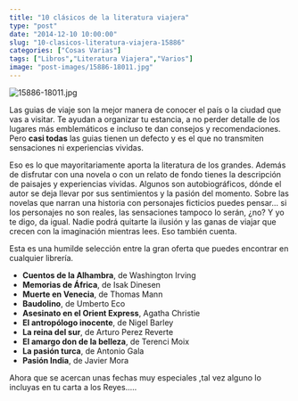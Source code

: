 ```yaml
---
title: "10 clásicos de la literatura viajera"
type: "post"
date: "2014-12-10 10:00:00"
slug: "10-clasicos-literatura-viajera-15886"
categories: ["Cosas Varias"]
tags: ["Libros","Literatura Viajera","Varios"]
image: "post-images/15886-18011.jpg"
---
```


 ![15886-18011.jpg](post-images/15886-18011.jpg "15886-18011.jpg")

 Las guias de viaje son la mejor manera de conocer el país o la ciudad que vas a visitar. Te ayudan a organizar tu estancia, a no perder detalle de los lugares más emblemáticos e incluso te dan consejos y recomendaciones. Pero **casi todas** las guias tienen un defecto y es el que no transmiten sensaciones ni experiencias vividas.

 Eso es lo que mayoritariamente aporta la literatura de los grandes. Además de disfrutar con una novela o con un relato de fondo tienes la descripción de paisajes y experiencias vividas. Algunos son autobiográficos, dónde el autor se deja llevar por sus sentimientos y la pasión del momento. Sobre las novelas que narran una historia con personajes ficticios puedes pensar... si los personajes no son reales, las sensaciones tampoco lo serán, ¿no? Y yo te digo, da igual. Nadie podrá quitarte la ilusión y las ganas de viajar que crecen con la imaginación mientras lees. Eso también cuenta.

 Esta es una humilde selección entre la gran oferta que puedes encontrar en cualquier librería.

- **Cuentos de la Alhambra**, de Washington Irving
- **Memorias de África**, de Isak Dinesen
- **Muerte en Venecia**, de Thomas Mann
- **Baudolino**, de Umberto Eco
- **Asesinato en el Orient Express**, Agatha Christie
- **El antropólogo inocente**, de Nigel Barley
- **La reina del sur**, de Arturo Perez Reverte
- **El amargo don de la belleza**, de Terenci Moix
- **La pasión turca**, de Antonio Gala
- **Pasión India**, de Javier Mora

 Ahora que se acercan unas fechas muy especiales ,tal vez alguno lo incluyas en tu carta a los Reyes.....